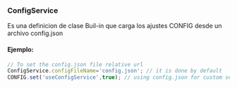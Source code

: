 ### ConfigService

Es una definicion de clase Buil-in que carga los ajustes CONFIG desde un archivo config.json

#### Ejemplo:

```javascript
// To set the config.json file relative url
ConfigService.configFileName='config.json'; // it is done by default
CONFIG.set('useConfigService',true); // using config.json for custom settings config
```
